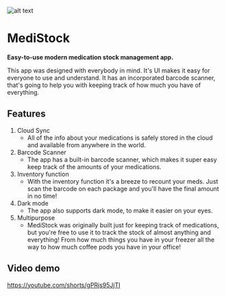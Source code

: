 ![alt text](https://cloud-pt69urpu9-hack-club-bot.vercel.app/0logo-no-background.png)

# MediStock

**Easy-to-use modern medication stock management app.**

This app was designed with everybody in mind. It's UI makes it easy for everyone to use and understand. It has an incorporated barcode scanner, that's going to help you with keeping track of how much you have of everything.

## Features

1) Cloud Sync
   * All of the info about your medications is safely stored in the cloud and available from anywhere in the world.
2) Barcode Scanner
   * The app has a built-in barcode scanner, which makes it super easy keep track of the amounts of your medications.
3) Inventory function
   * With the inventory function it's a breeze to recount your meds. Just scan the barcode on each package and you'll have the final amount in no time!
4) Dark mode
   * The app also supports dark mode, to make it easier on your eyes.
5) Multipurpose
   * MediStock was originally built just for keeping track of medications, but you're free to use it to track the stock of almost anything and everything! From how much things you have in your freezer all the way to how much coffee pods you have in your office!

## Video demo
https://youtube.com/shorts/gPRjs95JjTI
